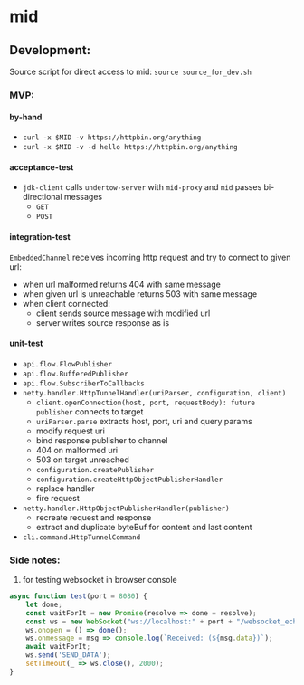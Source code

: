 # mid

## Development:

Source script for direct access to mid: `source source_for_dev.sh`

### MVP:

#### by-hand
- `curl -x $MID -v https://httpbin.org/anything`
- `curl -x $MID -v -d hello https://httpbin.org/anything`

#### acceptance-test
- `jdk-client` calls `undertow-server` with `mid-proxy` and `mid` passes bi-directional messages
  - `GET`
  - `POST`

#### integration-test
`EmbeddedChannel` receives incoming http request and try to connect to given url:
- when url malformed returns 404 with same message
- when given url is unreachable returns 503 with same message
- when client connected:
  - client sends source message with modified url
  - server writes source response as is

#### unit-test
- `api.flow.FlowPublisher`
- `api.flow.BufferedPublisher`
- `api.flow.SubscriberToCallbacks`
- `netty.handler.HttpTunnelHandler(uriParser, configuration, client)`
  - `client.openConnection(host, port, requestBody): future publisher` connects to target
  - `uriParser.parse` extracts host, port, uri and query params
  - modify request uri
  - bind response publisher to channel
  - 404 on malformed uri
  - 503 on target unreached
  - `configuration.createPublisher`
  - `configuration.createHttpObjectPublisherHandler`
  - replace handler
  - fire request
- `netty.handler.HttpObjectPublisherHandler(publisher)`
  - recreate request and response
  - extract and duplicate byteBuf for content and last content
- `cli.command.HttpTunnelCommand`

### Side notes:

1. for testing websocket in browser console

```js
async function test(port = 8080) {
    let done;
    const waitForIt = new Promise(resolve => done = resolve);
    const ws = new WebSocket("ws://localhost:" + port + "/websocket_echo");
    ws.onopen = () => done();
    ws.onmessage = msg => console.log(`Received: (${msg.data})`);
    await waitForIt;
    ws.send('SEND_DATA');
    setTimeout(_ => ws.close(), 2000);
}
```
